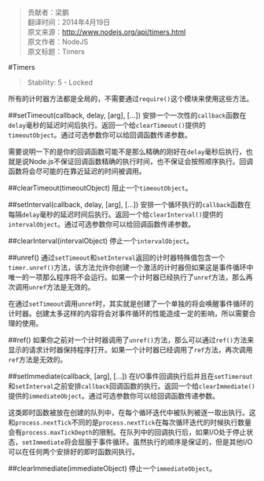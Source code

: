 > 贡献者：梁鹏  
> 翻译时间：2014年4月19日  
> 原文来源：http://www.nodejs.org/api/timers.html  
> 原文作者：NodeJS  
> 原文标题：Timers  

#Timers
> Stability: 5 - Locked

所有的计时器方法都是全局的，不需要通过`require()`这个模块来使用这些方法。

##setTimeout(callback, delay, [arg], [...])
安排一个一次性的`callback`函数在`delay`毫秒的延迟时间后执行。返回一个给`clearTimeout()`提供的`timeoutObject`。通过可选参数你可以给回调函数传递参数。

需要说明一下的是你的回调函数可能不是那么精确的刚好在`delay`毫秒后执行，也就是说Node.js不保证回调函数精确的执行时间，也不保证会按照顺序执行。回调函数将会尽可能的在靠近延迟的时间被调用。

##clearTimeout(timeoutObject)
阻止一个`timeoutObject`。

##setInterval(callback, delay, [arg], [...])
安排一个循环执行的`callback`函数在每隔`delay`毫秒的延迟时间后执行。返回一个给`clearInterval()`提供的`intervalObject`。通过可选参数你可以给回调函数传递参数。

##clearInterval(intervalObject)
停止一个`intervalObject`。

##unref()
通过`setTimeout`和`setInterval`返回的计时器特殊值包含一个`timer.unref()`方法，该方法允许你创建一个激活的计时器但如果这是事件循环中唯一的一项那么程序将不会运行。如果一个计时器已经执行了`unref`方法，那么再次调用`unref`方法是无效的。

在通过`setTimeout`调用`unref`时，其实就是创建了一个单独的将会唤醒事件循环的计时器。创建太多这样的内容将会对事件循环的性能造成一定的影响，所以需要合理的使用。

##ref()
如果你之前对一个计时器调用了`unref()`方法，那么可以通过`ref()`方法来显示的请求计时器保持程序打开。如果一个计时器已经调用了`ref`方法，再次调用`ref`方法是无效的。

##setImmediate(callback, [arg], [...])
在I/O事件回调执行后并且在`setTimerout`和`setInterval`之前安排`callback`回调函数的执行。返回一个给`clearImmediate()`提供的`immediateObject`。通过可选参数你可以给回调函数传递参数。

这类即时函数被放在创建的队列中，在每个循环迭代中被队列被逐一取出执行。这和`process.nextTick`不同的是`process.nextTick`在每次循环迭代的时候执行数量会有`process.maxTickDepth`的限制。在队列中的回调执行后，如果I/O处于停止状态，`setImmediate`将会屈服于事件循环。虽然执行的顺序是保证的，但是其他I/O可以在任何两个安排好的即时函数间执行。

##clearImmediate(immediateObject)
停止一个`immediateObject`。
